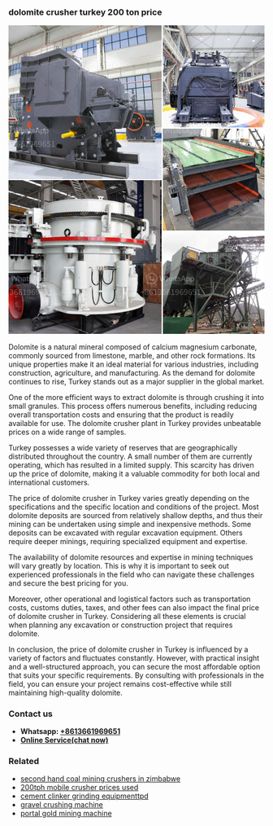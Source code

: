 <h3>dolomite crusher turkey 200 ton price</h3><img src='1706768119.jpg' alt=''><p>Dolomite is a natural mineral composed of calcium magnesium carbonate, commonly sourced from limestone, marble, and other rock formations. Its unique properties make it an ideal material for various industries, including construction, agriculture, and manufacturing. As the demand for dolomite continues to rise, Turkey stands out as a major supplier in the global market.</p><p>One of the more efficient ways to extract dolomite is through crushing it into small granules. This process offers numerous benefits, including reducing overall transportation costs and ensuring that the product is readily available for use. The dolomite crusher plant in Turkey provides unbeatable prices on a wide range of samples.</p><p>Turkey possesses a wide variety of reserves that are geographically distributed throughout the country. A small number of them are currently operating, which has resulted in a limited supply. This scarcity has driven up the price of dolomite, making it a valuable commodity for both local and international customers.</p><p>The price of dolomite crusher in Turkey varies greatly depending on the specifications and the specific location and conditions of the project. Most dolomite deposits are sourced from relatively shallow depths, and thus their mining can be undertaken using simple and inexpensive methods. Some deposits can be excavated with regular excavation equipment. Others require deeper minings, requiring specialized equipment and expertise.</p><p>The availability of dolomite resources and expertise in mining techniques will vary greatly by location. This is why it is important to seek out experienced professionals in the field who can navigate these challenges and secure the best pricing for you.</p><p>Moreover, other operational and logistical factors such as transportation costs, customs duties, taxes, and other fees can also impact the final price of dolomite crusher in Turkey. Considering all these elements is crucial when planning any excavation or construction project that requires dolomite.</p><p>In conclusion, the price of dolomite crusher in Turkey is influenced by a variety of factors and fluctuates constantly. However, with practical insight and a well-structured approach, you can secure the most affordable option that suits your specific requirements. By consulting with professionals in the field, you can ensure your project remains cost-effective while still maintaining high-quality dolomite.</p><h3>Contact us</h3><ul><li><strong>Whatsapp:&nbsp;<a href="https://wa.me/8613661969651">+8613661969651</a></strong></li><li><a href="https://swt.shibang-china.com/?git&amp;zhl&amp;dolomite crusher turkey 200 ton price"><strong>Online Service(chat now)</strong></a></li></ul><h3>Related</h3><ul><li><a href='second hand coal mining crushers in zimbabwe.md'>second hand coal mining crushers in zimbabwe</a></li><li><a href='200tph mobile crusher prices used.md'>200tph mobile crusher prices used</a></li><li><a href='cement clinker grinding equipmenttpd.md'>cement clinker grinding equipmenttpd</a></li><li><a href='gravel crushing machine.md'>gravel crushing machine</a></li><li><a href='portal gold mining machine.md'>portal gold mining machine</a></li></ul>